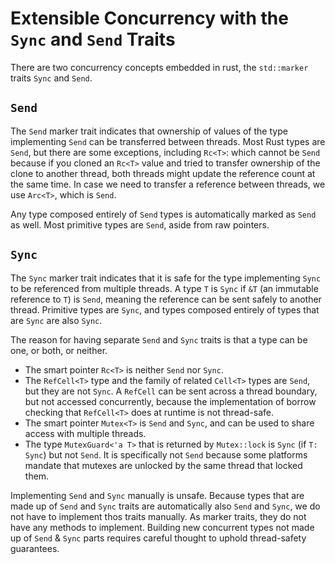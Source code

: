 # Extensible Concurrency with the `Sync` and `Send` Traits

There are two concurrency concepts embedded in rust, the `std::marker` traits
`Sync` and `Send`.

## `Send`

The `Send` marker trait indicates that ownership of values of the type
implementing `Send` can be transferred between threads. Most Rust types are
`Send`, but there are some exceptions, including `Rc<T>`: which cannot be `Send`
because if you cloned an `Rc<T>` value and tried to transfer ownership of the
clone to another thread, both threads might update the reference count at the
same time. In case we need to transfer a reference between threads, we use
`Arc<T>`, which is `Send`.

Any type composed entirely of `Send` types is automatically marked as `Send` as
well. Most primitive types are `Send`, aside from raw pointers.

## `Sync`

The `Sync` marker trait indicates that it is safe for the type implementing
`Sync` to be referenced from multiple threads. A type `T` is `Sync` if `&T`
(an immutable reference to `T`) is `Send`, meaning the reference can be sent
safely to another thread. Primitive types are `Sync`, and types composed
entirely of types that are `Sync` are also `Sync`.

The reason for having separate `Send` and `Sync` traits is that a type can be
one, or both, or neither.

*   The smart pointer `Rc<T>` is neither `Send` nor `Sync`.
*   The `RefCell<T>` type and the family of related `Cell<T>` types are `Send`,
    but they are not `Sync`. A `RefCell` can be sent across a thread boundary,
    but not accessed concurrently, because the implementation of borrow checking
    that `RefCell<T>` does at runtime is not thread-safe.
*   The smart pointer `Mutex<T>` is `Send` and `Sync`, and can be used to share
    access with multiple threads.
*   The type `MutexGuard<'a T>` that is returned by `Mutex::lock` is `Sync` (if
    `T: Sync`) but not `Send`. It is specifically not `Send` because some
    platforms mandate that mutexes are unlocked by the same thread that locked
    them.

Implementing `Send` and `Sync` manually is unsafe. Because types that are made
up of `Send` and `Sync` traits are automatically also `Send` and `Sync`, we do
not have to implement thos traits manually. As marker traits, they do not have
any methods to implement. Building new concurrent types not made up of `Send` &
`Sync` parts requires careful thought to uphold thread-safety guarantees.
